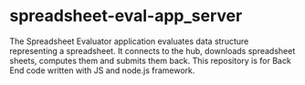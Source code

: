 # spreadsheet-eval-app_server
The Spreadsheet Evaluator application evaluates data structure representing a spreadsheet.  It connects to the hub, downloads spreadsheet sheets, computes them and submits them back. This repository is for Back End code written with JS and node.js framework.
